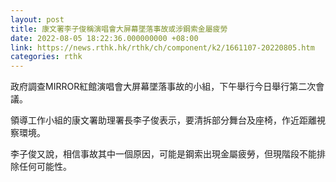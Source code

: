 ```yaml
---
layout: post
title: 康文署李子俊稱演唱會大屏幕墜落事故或涉鋼索金屬疲勞
date: 2022-08-05 18:22:36.000000000 +08:00
link: https://news.rthk.hk/rthk/ch/component/k2/1661107-20220805.htm
categories: rthk
---
```


政府調查MIRROR紅館演唱會大屏幕墜落事故的小組，下午舉行今日舉行第二次會議。

領導工作小組的康文署助理署長李子俊表示，要清拆部分舞台及座椅，作近距離視察環境。

李子俊又說，相信事故其中一個原因，可能是鋼索出現金屬疲勞，但現階段不能排除任何可能性。
